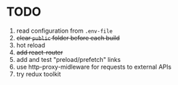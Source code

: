 # TODO

1. read configuration from `.env-file`
2. ~~clear `public` folder before each build~~
3. hot reload
4. ~~add react-router~~
5. add and test "preload/prefetch" links
6. use http-proxy-midleware for requests to external APIs
7. try redux toolkit
